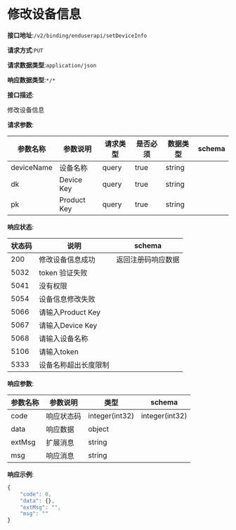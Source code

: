 # 修改设备信息


**接口地址**:`/v2/binding/enduserapi/setDeviceInfo`


**请求方式**:`PUT`


**请求数据类型**:`application/json`


**响应数据类型**:`*/*`


**接口描述**:<p>修改设备信息</p>

**请求参数**:


| 参数名称   | 参数说明    | 请求类型 | 是否必须 | 数据类型 | schema |
| ---------- | ----------- | -------- | -------- | -------- | ------ |
| deviceName | 设备名称    | query    | true     | string   |        |
| dk         | Device Key  | query    | true     | string   |        |
| pk         | Product Key | query    | true     | string   |        |


**响应状态**:


| 状态码 | 说明                 | schema             |
| ------ | -------------------- | ------------------ |
| 200    | 修改设备信息成功     | 返回注册码响应数据 |
| 5032   | token 验证失败       |                    |
| 5041   | 没有权限             |                    |
| 5054   | 设备信息修改失败     |                    |
| 5066   | 请输入Product Key    |                    |
| 5067   | 请输入Device Key     |                    |
| 5068   | 请输入设备名称       |                    |
| 5106   | 请输入token          |                    |
| 5333   | 设备名称超出长度限制 |                    |


**响应参数**:


| 参数名称 | 参数说明   | 类型           | schema         |
| -------- | ---------- | -------------- | -------------- |
| code     | 响应状态码 | integer(int32) | integer(int32) |
| data     | 响应数据   | object         |                |
| extMsg   | 扩展消息   | string         |                |
| msg      | 响应消息   | string         |                |


**响应示例**:
```javascript
{
	"code": 0,
	"data": {},
	"extMsg": "",
	"msg": ""
}
```
